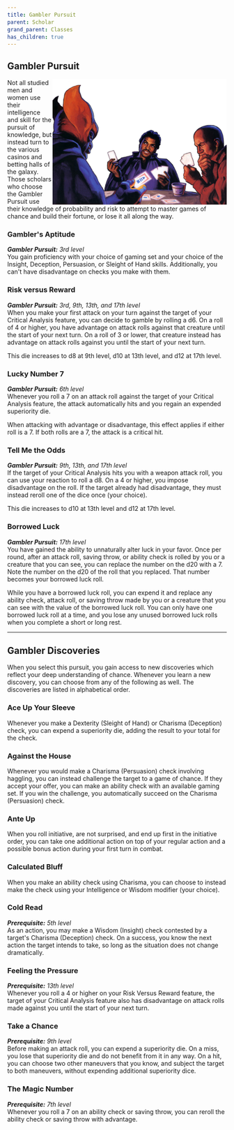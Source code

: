 ```yaml
---
title: Gambler Pursuit
parent: Scholar
grand_parent: Classes
has_children: true
---
```


## Gambler Pursuit

<img src='../../../../zzImages/Classes/scholar_gambler.png' style='float:right; width:400px;'>

Not all studied men and women use their intelligence and skill for the pursuit of knowledge, but instead turn to the various casinos and betting halls of the galaxy. Those scholars who choose the Gambler Pursuit use their knowledge of probability and risk to attempt to master games of chance and build their fortune, or lose it all along the way.

### Gambler's Aptitude
_**Gambler Pursuit:** 3rd level_<br>
You gain proficiency with your choice of gaming set and your choice of the Insight, Deception, Persuasion, or Sleight of Hand skills. Additionally, you can't have disadvantage on checks you make with them.

### Risk versus Reward
_**Gambler Pursuit:** 3rd, 9th, 13th, and 17th level_<br>
When you make your first attack on your turn against the target of your Critical Analysis feature, you can decide to gamble by rolling a d6. On a roll of 4 or higher, you have advantage on attack rolls against that creature until the start of your next turn. On a roll of 3 or lower, that creature instead has advantage on attack rolls against you until the start of your next turn.

This die increases to d8 at 9th level, d10 at 13th level, and d12 at 17th level.

### Lucky Number 7
_**Gambler Pursuit:** 6th level_<br>
Whenever you roll a 7 on an attack roll against the target of your Critical Analysis feature, the attack automatically hits and you regain an expended superiority die. 

When attacking with advantage or disadvantage, this effect applies if either roll is a 7. If both rolls are a 7, the attack is a critical hit.

### Tell Me the Odds
_**Gambler Pursuit:** 9th, 13th, and 17th level_<br>
If the target of your Critical Analysis hits you with a weapon attack roll, you can use your reaction to roll a d8. On a 4 or higher, you impose disadvantage on the roll. If the target already had disadvantage, they must instead reroll one of the dice once (your choice).

This die increases to d10 at 13th level and d12 at 17th level.

### Borrowed Luck
_**Gambler Pursuit:** 17th level_<br>
You have gained the ability to unnaturally alter luck in your favor. Once per round, after an attack roll, saving throw, or ability check is rolled by you or a creature that you can see, you can replace the number on the d20 with a 7. Note the number on the d20 of the roll that you replaced. That number becomes your borrowed luck roll.

While you have a borrowed luck roll, you can expend it and replace any ability check, attack roll, or saving throw made by you or a creature that you can see with the value of the borrowed luck roll. You can only have one borrowed luck roll at a time, and you lose any unused borrowed luck rolls when you complete a short or long rest.

___

## Gambler Discoveries
When you select this pursuit, you gain access to new discoveries which reflect your deep understanding of chance. Whenever you learn a new discovery, you can choose from any of the following as well. The discoveries are listed in alphabetical order. 

### Ace Up Your Sleeve
Whenever you make a Dexterity (Sleight of Hand) or Charisma (Deception) check, you can expend a superiority die, adding the result to your total for the check.

### Against the House
Whenever you would make a Charisma (Persuasion) check involving haggling, you can instead challenge the target to a game of chance. If they accept your offer, you can make an ability check with an available gaming set. If you win the challenge, you automatically succeed on the Charisma (Persuasion) check.

### Ante Up
When you roll initiative, are not surprised, and end up first in the initiative order, you can take one additional action on top of your regular action and a possible bonus action during your first turn in combat.

### Calculated Bluff
When you make an ability check using Charisma, you can choose to instead make the check using your Intelligence or Wisdom modifier (your choice).

### Cold Read
_**Prerequisite:** 5th level_<br>
As an action, you may make a Wisdom (Insight) check contested by a target's Charisma (Deception) check. On a success, you know the next action the target intends to take, so long as the situation does not change dramatically.

### Feeling the Pressure
_**Prerequisite:** 13th level_<br>
Whenever you roll a 4 or higher on your Risk Versus Reward feature, the target of your Critical Analysis feature also has disadvantage on attack rolls made against you until the start of your next turn.

### Take a Chance
_**Prerequisite:** 9th level_<br>
Before making an attack roll, you can expend a superiority die. On a miss, you lose that superiority die and do not benefit from it in any way. On a hit, you can choose two other maneuvers that you know, and subject the target to both maneuvers, without expending additional superiority dice.

### The Magic Number
_**Prerequisite:** 7th level_<br>
Whenever you roll a 7 on an ability check or saving throw, you can reroll the ability check or saving throw with advantage.
